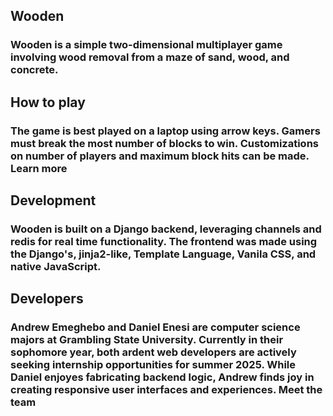 ## Wooden
### Wooden is a simple two-dimensional multiplayer game involving wood removal from a maze of sand, wood, and concrete.

## How to play
### The game is best played on a laptop using arrow keys. Gamers must break the most number of blocks to win. Customizations on number of players and maximum block hits can be made. Learn more

## Development
### Wooden is built on a Django backend, leveraging channels and redis for real time functionality. The frontend was made using the Django's, jinja2-like, Template Language, Vanila CSS, and native JavaScript.

## Developers
### Andrew Emeghebo and Daniel Enesi are computer science majors at Grambling State University. Currently in their sophomore year, both ardent web developers are actively seeking internship opportunities for summer 2025. While Daniel enjoyes fabricating backend logic, Andrew finds joy in creating responsive user interfaces and experiences. Meet the team
